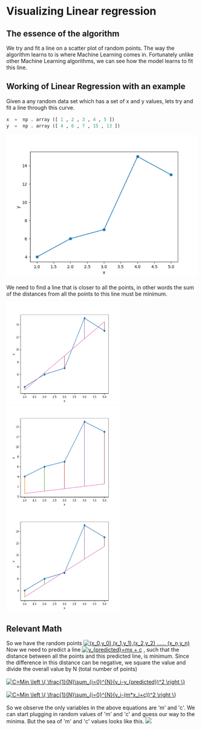 # Visualizing Linear regression




## The essence of the algorithm 
We try and fit a line on a scatter plot of random points. The way the algorithm learns to is where Machine Learning comes in. Fortunately unlike other Machine Learning algorithms, we can see how the model learns to fit this line.  
## Working of Linear Regression with an example
Given a any random data set which has a set of x and y values, lets try and fit a line through this curve.  
```python
x  =  np . array ([ 1 , 2 , 3 , 4 , 5 ]) 
y  =  np . array ([ 4 , 6 , 7 , 15 , 13 ]) 
```
![plot](https://github.com/siddharth-cse/Art-of-Visualization-/blob/main/Figure_1.png)

We need to find a line that is closer to all the points, in other words the sum of the distances from all the points to this line must be minimum. 

<img src="https://github.com/siddharth-cse/Art-of-Visualization-/blob/main/Figure_2.png" width="300" height="270"><img src="https://github.com/siddharth-cse/Art-of-Visualization-/blob/main/Figure_3.png" width="300" height="270"><img src="https://github.com/siddharth-cse/Art-of-Visualization-/blob/main/Figure_4.png" width="300" height="270">

## Relevant Math 
So we have the random points <a href="https://www.codecogs.com/eqnedit.php?latex=(x_0,y_0),(x_1,y_1),(x_2,y_2)&space;......&space;(x_n,y_n)" target="_blank"><img src="https://latex.codecogs.com/gif.latex?(x_0,y_0),(x_1,y_1),(x_2,y_2)&space;......&space;(x_n,y_n)" title="(x_0,y_0),(x_1,y_1),(x_2,y_2) ...... (x_n,y_n)" /></a>  <br /> Now we need to predict a line <a href="https://www.codecogs.com/eqnedit.php?latex=y_{predicted}=mx&space;&plus;&space;c" target="_blank"><img src="https://latex.codecogs.com/gif.latex?y_{predicted}=mx&space;&plus;&space;c" title="y_{predicted}=mx + c" /></a> , such that the distance between all the points and this predicted line, is minimum. Since the difference in this distance can be negative, we square the value and divide the overall value by N (total number of points) <br /> <br />
<a href="https://www.codecogs.com/eqnedit.php?latex=C=Min&space;\left&space;\{&space;\frac{1}{N}\sum_{i=0}^{N}(y_i-y_{predicted})^2&space;\right&space;\}" target="_blank"><img src="https://latex.codecogs.com/gif.latex?C=Min&space;\left&space;\{&space;\frac{1}{N}\sum_{i=0}^{N}(y_i-y_{predicted})^2&space;\right&space;\}" title="C=Min \left \{ \frac{1}{N}\sum_{i=0}^{N}(y_i-y_{predicted})^2 \right \}" /></a> <br/> <br/>
<a href="https://www.codecogs.com/eqnedit.php?latex=C=Min&space;\left&space;\{&space;\frac{1}{N}\sum_{i=0}^{N}(y_i-(m*x_i&plus;c))^2&space;\right&space;\}" target="_blank"><img src="https://latex.codecogs.com/gif.latex?C=Min&space;\left&space;\{&space;\frac{1}{N}\sum_{i=0}^{N}(y_i-(m*x_i&plus;c))^2&space;\right&space;\}" title="C=Min \left \{ \frac{1}{N}\sum_{i=0}^{N}(y_i-(m*x_i+c))^2 \right \}" /></a> <br /> <br /> So we observe the only variables in the above equations are 'm' and 'c'. We can start plugging in random values of 'm' and 'c' and guess our way to the minima. But the sea of 'm' and 'c' values looks like this. 
![](grad.gif)
